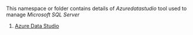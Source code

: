 This namespace or folder contains details of _Azuredatastudio_ tool used to manage _Microsoft_ _SQL_ _Server_

1. [Azure Data Studio](https://learn.microsoft.com/en-us/azure-data-studio/)
